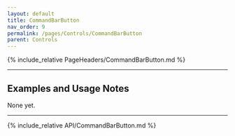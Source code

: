 ```yaml
---
layout: default
title: CommandBarButton
nav_order: 9
permalink: /pages/Controls/CommandBarButton
parent: Controls
---
```


{% include_relative PageHeaders/CommandBarButton.md %}

<!-- Custom content & examples start here -->

<hr />

## Examples and Usage Notes

None yet.

<!-- End custom content & examples -->

<hr />

{% include_relative API/CommandBarButton.md %}

